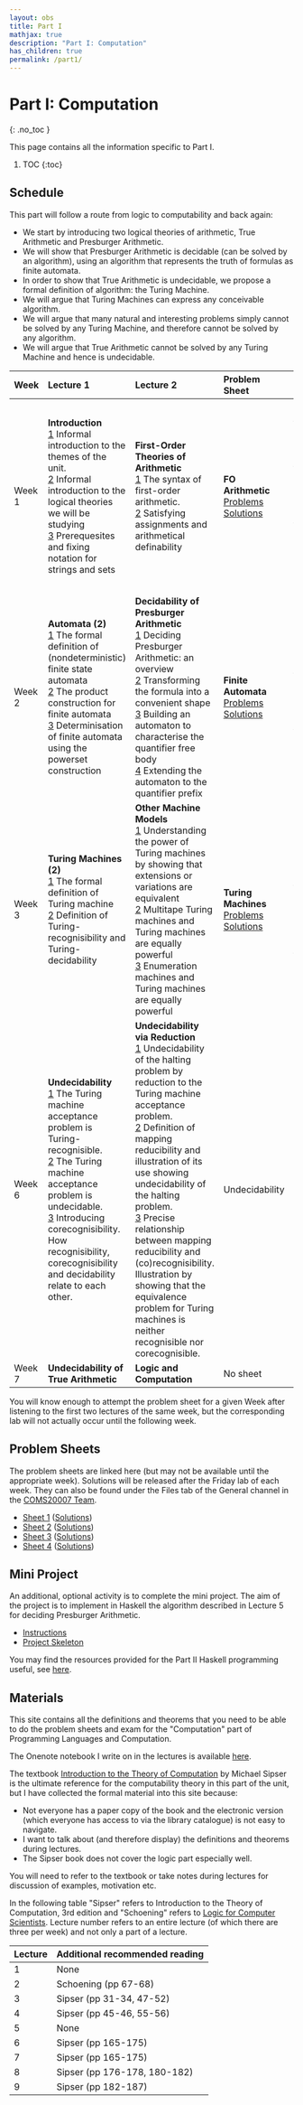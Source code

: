 ```yaml
---
layout: obs
title: Part I
mathjax: true
description: "Part I: Computation"
has_children: true
permalink: /part1/
---
```


# Part I: Computation
{: .no_toc }

This page contains all the information specific to Part I.
1. TOC
{:toc}

## Schedule

This part will follow a route from logic to computability and back again:
* We start by introducing two logical theories of arithmetic, True Arithmetic and Presburger Arithmetic.
* We will show that Presburger Arithmetic is decidable (can be solved by an algorithm), using an algorithm that represents the truth of formulas as finite automata.
* In order to show that True Arithmetic is undecidable, we propose a formal definition of algorithm: the Turing Machine.
* We will argue that Turing Machines can express any conceivable algorithm.
* We will argue that many natural and interesting problems simply cannot be solved by any Turing Machine, and therefore cannot be solved by any algorithm.
* We will argue that True Arithmetic cannot be solved by any Turing Machine and hence is undecidable.


| Week | Lecture 1           | Lecture 2                             | Problem Sheet       | Lecture 3                         | 
|:-----|:--------------------|:--------------------------------------|:--------------------|:----------------------------------|
| Week 1    | __Introduction__ <br/>[1](https://web.microsoftstream.com/video/e2f7fe6e-23dc-462f-9a5d-1a3115f3c772?channelId=029543e1-41d8-4091-b07b-af0c676c468c) Informal introduction to the themes of the unit.<br/>[2](https://web.microsoftstream.com/video/8d945dd5-1508-47b9-bad2-f8bcba4c440d?channelId=029543e1-41d8-4091-b07b-af0c676c468c) Informal introduction to the logical theories we will be studying<br/>[3](https://web.microsoftstream.com/video/170f69ba-9847-47d7-8f28-aae19d0c7edf?channelId=029543e1-41d8-4091-b07b-af0c676c468c) Prerequesites and fixing notation for strings and sets      | __First-Order Theories of Arithmetic__ <br/> [1](https://web.microsoftstream.com/video/56fe0d08-bc5b-4917-8481-5294802f0d6c?channelId=029543e1-41d8-4091-b07b-af0c676c468c) The syntax of first-order arithmetic. <br/>[2](https://web.microsoftstream.com/video/3ec7b2ea-904f-4e39-8c32-9cc268876fdb?channelId=029543e1-41d8-4091-b07b-af0c676c468c) Satisfying assignments and arithmetical definability    | __FO Arithmetic__<br/>[Problems](https://uob.sharepoint.com/teams/grp-COMS20007/Shared%20Documents/General/Problems%20(Part%20I)/sheet1.pdf)<br/>[Solutions](https://uob.sharepoint.com/teams/grp-COMS20007/Shared%20Documents/General/Solutions%20(Part%20I)/sheet1.pdf)       | __Automata (1)__  <br/>[1](https://web.microsoftstream.com/video/c7eaf9ef-a50e-4391-9521-76331607115e?channelId=029543e1-41d8-4091-b07b-af0c676c468c) Introduction to finite automata by example<br/>[2](https://web.microsoftstream.com/video/cc054bf3-967f-4a12-996a-28fc6024c5a6?channelId=029543e1-41d8-4091-b07b-af0c676c468c) How to think about the design of a finite autoamta<br/>[3](https://web.microsoftstream.com/video/0e1b4449-0c62-4575-843b-ea6766fd4815?channelId=029543e1-41d8-4091-b07b-af0c676c468c) A finite automaton that can express the addition of two natural numbers |
| Week 2    | __Automata (2)__ <br/>[1](https://web.microsoftstream.com/video/726b7fe0-3528-44a3-bef2-1a704c6ed1c1?channelId=029543e1-41d8-4091-b07b-af0c676c468c) The formal definition of (nondeterministic) finite state automata <br/>[2](https://web.microsoftstream.com/video/656944bc-917a-4168-b234-a1a84e6281d1?channelId=029543e1-41d8-4091-b07b-af0c676c468c) The product construction for finite automata  <br/>[3](https://web.microsoftstream.com/video/b0c85562-7f28-4043-ac4b-65a303f87228?channelId=029543e1-41d8-4091-b07b-af0c676c468c) Determinisation of finite automata using the powerset construction       | __Decidability of Presburger Arithmetic__ <br/>[1](https://web.microsoftstream.com/video/423d56ec-db71-413c-9265-c1fb04c4b262?channelId=029543e1-41d8-4091-b07b-af0c676c468c) Deciding Presburger Arithmetic: an overview <br/> [2](https://web.microsoftstream.com/video/5de20035-3ff2-4d3f-8c7f-441bc89f1169?channelId=029543e1-41d8-4091-b07b-af0c676c468c) Transforming the formula into a convenient shape<br/>[3](https://web.microsoftstream.com/video/8b91fe48-f074-402d-b3c6-f8a5a95f9270?channelId=029543e1-41d8-4091-b07b-af0c676c468c) Building an automaton to characterise the quantifier free body<br/>[4](https://web.microsoftstream.com/video/3f9c3760-7ddf-4b66-b3b8-4bc2ed4bc538?channelId=029543e1-41d8-4091-b07b-af0c676c468c) Extending the automaton to the quantifier prefix | __Finite Automata__<br/>[Problems](https://uob.sharepoint.com/teams/grp-COMS20007/Shared%20Documents/General/Problems%20(Part%20I)/sheet2.pdf)<br/>[Solutions](https://uob.sharepoint.com/teams/grp-COMS20007/Shared%20Documents/General/Solutions%20(Part%20I)/sheet2.pdf)    | __Turing Machines (1)__ <br/> [1](https://web.microsoftstream.com/video/bebe509d-70b6-42e3-8add-a6cdffc1908e?channelId=029543e1-41d8-4091-b07b-af0c676c468c) Towards undecidability and a definition of algorithm<br/>[2](https://web.microsoftstream.com/video/09cc82cd-0602-4777-89cb-bf07cd0dd823?channelId=029543e1-41d8-4091-b07b-af0c676c468c) Turing machines by example             | 
| Week 3    | __Turing Machines (2)__<br/>[1](https://web.microsoftstream.com/video/0cbedae3-04d8-4ce6-a0c7-e58d3845fae8?channelId=029543e1-41d8-4091-b07b-af0c676c468c) The formal definition of Turing machine<br/> [2](https://web.microsoftstream.com/video/fbca8f33-6fdb-4de6-8e0c-d79eba825afc?channelId=029543e1-41d8-4091-b07b-af0c676c468c) Definition of Turing-recognisibility and Turing-decidability | __Other Machine Models__ <br/>[1](https://web.microsoftstream.com/video/3f61434d-b7ea-48fb-a262-cf0d7392ee92?channelId=029543e1-41d8-4091-b07b-af0c676c468c) Understanding the power of Turing machines by showing that extensions or variations are equivalent <br/>[2](https://web.microsoftstream.com/video/7c23fa33-56cd-459b-af8b-8566d42737d9?channelId=029543e1-41d8-4091-b07b-af0c676c468c) Multitape Turing machines and Turing machines are equally powerful <br/>[3](https://web.microsoftstream.com/video/f135c828-b1b5-4a6a-ab08-e5be804be3f5?channelId=029543e1-41d8-4091-b07b-af0c676c468c) Enumeration machines and Turing machines are equally powerful                | __Turing Machines__<br/>[Problems](https://uob.sharepoint.com/teams/grp-COMS20007/Shared%20Documents/General/Problems%20(Part%20I)/sheet3.pdf)<br/>[Solutions](https://uob.sharepoint.com/teams/grp-COMS20007/Shared%20Documents/General/Solutions%20(Part%20I)/sheet3.pdf)     | __The Church-Turing Thesis__ <br/>[1](https://web.microsoftstream.com/video/884943ae-890a-4e8a-8e21-d72b2de185d1?channelId=029543e1-41d8-4091-b07b-af0c676c468c) Imperative programming and Turing machines are equally powerful <br/>[2](https://web.microsoftstream.com/video/8aa90b1d-b315-42f6-9aeb-c5c5a13a4070?channelId=029543e1-41d8-4091-b07b-af0c676c468c) The Church-Turing thesis         |
| Week 6    | __Undecidability__ <br/>[1](https://web.microsoftstream.com/video/cee00f05-3c33-439f-85a5-0faf0857355b?channelId=029543e1-41d8-4091-b07b-af0c676c468c) The Turing machine acceptance problem is Turing-recognisible. <br/>[2](https://web.microsoftstream.com/video/901c467c-d716-4762-bc06-6a01a13b3c66?channelId=029543e1-41d8-4091-b07b-af0c676c468c) The Turing machine acceptance problem is undecidable.<br/>[3](https://web.microsoftstream.com/video/4814851b-377b-4796-8198-58df7e0c026c?channelId=029543e1-41d8-4091-b07b-af0c676c468c) Introducing corecognisibility.  How recognisibility, corecognisibility and decidability relate to each other.   | __Undecidability via Reduction__  <br/>[1](https://web.microsoftstream.com/video/476b2f6e-b851-4710-9980-e6a1d879d5c3?channelId=029543e1-41d8-4091-b07b-af0c676c468c) Undecidability of the halting problem by reduction to the Turing machine acceptance problem. <br/>[2](https://web.microsoftstream.com/video/1acfe4aa-68e1-42ba-ba2e-acc7c73fce14?channelId=029543e1-41d8-4091-b07b-af0c676c468c) Definition of mapping reducibility and illustration of its use showing undecidability of the halting problem.<br/>[3](https://web.microsoftstream.com/video/39827e88-f22b-4fa1-ab76-2e95960bd14b?channelId=029543e1-41d8-4091-b07b-af0c676c468c) Precise relationship between mapping reducibility and (co)recognisibility.  Illustration by showing that the equivalence problem for Turing machines is neither recognisible nor corecognisible.       | Undecidability      | No lecture |
| Week 7    | __Undecidability of True Arithmetic__ | __Logic and Computation__ | No sheet | No lecture |

You will know enough to attempt the problem sheet for a given Week  after listening to the first two lectures of the same week, but the corresponding lab will not actually occur until the following week.

## Problem Sheets
The problem sheets are linked here (but may not be available until the appropriate week).  Solutions will be released after the Friday lab of each week.  They can also be found under the Files tab of the General channel in the [COMS20007 Team](https://teams.microsoft.com/l/team/19%3add828ce0548d42159af589fd2340ec82%40thread.tacv2/conversations?groupId=ae85fd4b-b6ac-4b6c-870d-7e4451649167&tenantId=b2e47f30-cd7d-4a4e-a5da-b18cf1a4151b).

* [Sheet 1](https://uob.sharepoint.com/teams/grp-COMS20007/Shared%20Documents/General/Problems%20(Part%20I)/sheet1.pdf) ([Solutions](https://uob.sharepoint.com/teams/grp-COMS20007/Shared%20Documents/General/Solutions%20(Part%20I)/sheet1.pdf)) 
* [Sheet 2](https://uob.sharepoint.com/teams/grp-COMS20007/Shared%20Documents/General/Problems%20(Part%20I)/sheet2.pdf) ([Solutions](https://uob.sharepoint.com/teams/grp-COMS20007/Shared%20Documents/General/Solutions%20(Part%20I)/sheet2.pdf)) 
* [Sheet 3](https://uob.sharepoint.com/teams/grp-COMS20007/Shared%20Documents/General/Problems%20(Part%20I)/sheet3.pdf) ([Solutions](https://uob.sharepoint.com/teams/grp-COMS20007/Shared%20Documents/General/Solutions%20(Part%20I)/sheet3.pdf)) 
* [Sheet 4](https://uob.sharepoint.com/teams/grp-COMS20007/Shared%20Documents/General/Problems%20(Part%20I)/sheet4.pdf) ([Solutions](https://uob.sharepoint.com/teams/grp-COMS20007/Shared%20Documents/General/Solutions%20(Part%20I)/sheet4.pdf)) 

## Mini Project

An additional, optional activity is to complete the mini project.  The aim of the project is to implement in Haskell the algorithm described in Lecture 5 for deciding Presburger Arithmetic.  

  * [Instructions](https://uob.sharepoint.com/teams/grp-COMS20007/Shared%20Documents/General/Mini%20Project%20(Part%20I)/miniproj.pdf)
  * [Project Skeleton](https://uob.sharepoint.com/teams/grp-COMS20007/Shared%20Documents/General/Mini%20Project%20(Part%20I)/presburger.zip)

You may find the resources provided for the Part II Haskell programming useful, see [here](https://cs-uob.github.io/COMS20007/part2/#problem-sheets).


## Materials
This site contains all the definitions and theorems that you need to be able to do the problem sheets and exam for the "Computation" part of Programming Languages and Computation. 

The Onenote notebook I write on in the lectures is available [here](https://uob-my.sharepoint.com/:o:/g/personal/sr17466_bristol_ac_uk/Em80TGXrzjhKq834uuX-g3sBk9buP0nhKiY2VVnCNG1Qbg?e=efIUKX).

The textbook [Introduction to the Theory of Computation](https://ebookcentral.proquest.com/lib/bristol/detail.action?docID=5133051) by Michael Sipser is the ultimate reference for the computability theory in this part of the unit, but I have collected the formal material into this site because:
* Not everyone has a paper copy of the book and the electronic version (which everyone has access to via the library catalogue) is not easy to navigate.
* I want to talk about (and therefore display) the definitions and theorems during lectures.
* The Sipser book does not cover the logic part especially well.

You will need to refer to the textbook or take notes during lectures for discussion of examples, motivation etc.

In the following table "Sipser" refers to Introduction to the Theory of Computation, 3rd edition and "Schoening" refers to [Logic for Computer Scientists](https://link-springer-com.bris.idm.oclc.org/book/10.1007%2F978-0-8176-4763-6).  Lecture number refers to an entire lecture (of which there are three per week) and not only a part of a lecture.

| Lecture | Additional recommended reading |
|:--------|:-------------------------------|
| 1       | None                           |
| 2       | Schoening (pp 67-68)           |
| 3       | Sipser (pp 31-34, 47-52)       |
| 4       | Sipser (pp 45-46, 55-56)       |
| 5       | None                           |
| 6       | Sipser (pp 165-175)            |
| 7       | Sipser (pp 165-175)            |
| 8       | Sipser (pp 176-178, 180-182)   |
| 9       | Sipser (pp 182-187)            |

